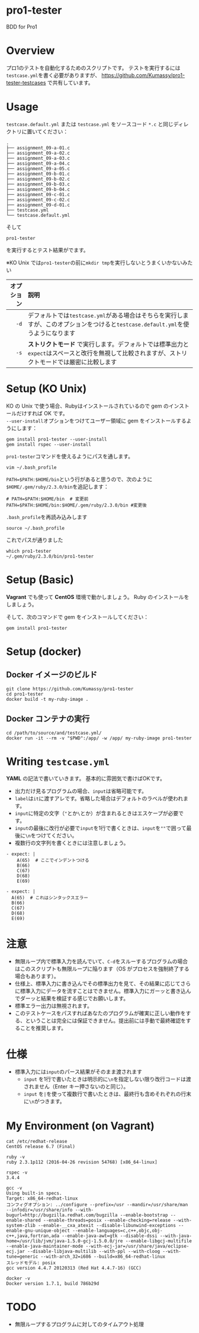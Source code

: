 # pro1-tester
BDD for Pro1

# Overview
プロ1のテストを自動化するためのスクリプトです。
テストを実行するには`testcase.yml`を書く必要がありますが、 https://github.com/Kumassy/pro1-tester-testcases で共有しています。

# Usage
`testcase.default.yml` または `testcase.yml` をソースコード `*.c` と同じディレクトリに置いてください：
```
.
├── assignment_09-a-01.c
├── assignment_09-a-02.c
├── assignment_09-a-03.c
├── assignment_09-a-04.c
├── assignment_09-a-05.c
├── assignment_09-b-01.c
├── assignment_09-b-02.c
├── assignment_09-b-03.c
├── assignment_09-b-04.c
├── assignment_09-c-01.c
├── assignment_09-c-02.c
├── assignment_09-d-01.c
├── testcase.yml
└── testcase.default.yml
```
そして
```
pro1-tester
```
を実行するとテスト結果がでます。

※KO Unix では`pro1-tester`の前に`mkdir tmp`を実行しないとうまくいかないみたい


|オプション|説明|
|--:|:--|
|`-d`|デフォルトでは`testcase.yml`がある場合はそちらを実行しますが、このオプションをつけると`testcase.default.yml`を使うようになります|
|`-s`| **ストリクトモード** で実行します。デフォルトでは標準出力と`expect`はスペースと改行を無視して比較されますが、ストリクトモードでは厳密に比較します|

# Setup (KO Unix)
KO の Unix で使う場合、Rubyはインストールされているので gem のインストールだけすれば OK です。  
`--user-install`オプションをつけてユーザー領域に gem をインストールするようにします：
```
gem install pro1-tester --user-install
gem install rspec --user-install
```

`pro1-tester`コマンドを使えるようにパスを通します。

```
vim ~/.bash_profile
```

`PATH=$PATH:$HOME/bin`という行があると思うので、次のように`$HOME/.gem/ruby/2.3.0/bin`を追記します：

```
# PATH=$PATH:$HOME/bin  # 変更前
PATH=$PATH:$HOME/bin:$HOME/.gem/ruby/2.3.0/bin #変更後
```

`.bash_profile`を再読み込みします
```
source ~/.bash_profile
```

これでパスが通りました
```
which pro1-tester
~/.gem/ruby/2.3.0/bin/pro1-tester
```

# Setup (Basic)
**Vagrant** でも使って **CentOS** 環境で動かしましょう。
Ruby のインストールをしましょう。

そして、次のコマンドで gem をインストールしてください：
```
gem install pro1-tester
```

# Setup (docker)
## Docker イメージのビルド
```
git clone https://github.com/Kumassy/pro1-tester
cd pro1-tester
docker build -t my-ruby-image .
```

## Docker コンテナの実行
```
cd /path/to/source/and/testcase.yml/
docker run -it --rm -v "$PWD":/app/ -w /app/ my-ruby-image pro1-tester
```

# Writing `testcase.yml`
**YAML** の記法で書いていきます。
基本的に雰囲気で書けばOKです。

- 出力だけ見るプログラムの場合、`input`は省略可能です。
- `label`は`it`に渡すアレです。省略した場合はデフォルトのラベルが使われます。
- `input`に特定の文字（`"`とか`\`とか）が含まれるときはエスケープが必要です。
- `input`の最後に改行が必要で`input`を1行で書くときは、`input`を`""`で囲って最後に`\n`をつけてください。
- 複数行の文字列を書くときには注意しましょう。

```
- expect: |
    A(65)  # ここでインデントつける
    B(66)
    C(67)
    D(68)
    E(69)

```
```
- expect: |
  A(65)  # これはシンタックスエラー
  B(66)
  C(67)
  D(68)
  E(69)

```

# 注意
- 無限ループ内で標準入力を読んでいて、`C-d`をスルーするプログラムの場合はこのスクリプトも無限ループに陥ります（OS がプロセスを強制終了する場合もあります）。
- 仕様上、標準入力に書き込んでその標準出力を見て、その結果に応じてさらに標準入力にデータを流すことはできません。標準入力にガーッと書き込んでダーッと結果を検証する感じでお願いします。
- 標準エラー出力は無視されます。
- このテストケースをパスすればあなたのプログラムが確実に正しい動作をする、ということは完全には保証できません。提出前には手動で最終確認をすることを推奨します。

# 仕様
- 標準入力には`input`のパース結果がそのまま渡されます
    - `input` を1行で書いたときは明示的に`\n`を指定しない限り改行コードは渡されません（Enter キー押さないのと同じ）。
    - `input` を`|`を使って複数行で書いたときは、最終行も含めそれぞれの行末に`\n`がつきます。

# My Environment (on Vagrant)
```
cat /etc/redhat-release
CentOS release 6.7 (Final)
```
```
ruby -v
ruby 2.3.1p112 (2016-04-26 revision 54768) [x86_64-linux]
```
```
rspec -v
3.4.4
```
```
gcc -v
Using built-in specs.
Target: x86_64-redhat-linux
コンフィグオプション: ../configure --prefix=/usr --mandir=/usr/share/man --infodir=/usr/share/info --with-bugurl=http://bugzilla.redhat.com/bugzilla --enable-bootstrap --enable-shared --enable-threads=posix --enable-checking=release --with-system-zlib --enable-__cxa_atexit --disable-libunwind-exceptions --enable-gnu-unique-object --enable-languages=c,c++,objc,obj-c++,java,fortran,ada --enable-java-awt=gtk --disable-dssi --with-java-home=/usr/lib/jvm/java-1.5.0-gcj-1.5.0.0/jre --enable-libgcj-multifile --enable-java-maintainer-mode --with-ecj-jar=/usr/share/java/eclipse-ecj.jar --disable-libjava-multilib --with-ppl --with-cloog --with-tune=generic --with-arch_32=i686 --build=x86_64-redhat-linux
スレッドモデル: posix
gcc version 4.4.7 20120313 (Red Hat 4.4.7-16) (GCC)
```
```
docker -v
Docker version 1.7.1, build 786b29d
```

# TODO
- 無限ループするプログラムに対してのタイムアウト処理
